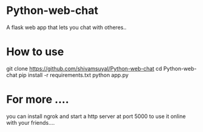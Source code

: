 # Python-web-chat 
A flask web app that lets you chat with otheres..
 
# How to use 
git clone https://github.com/shivamsuyal/Python-web-chat
cd Python-web-chat
pip install -r requirements.txt
python app.py

# For more ....
you can install ngrok and start a http server at port 5000 to use it online with your friends....
 
 
